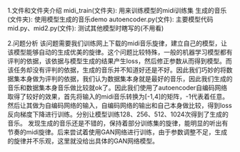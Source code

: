 1.文件和文件夹介绍
	midi_train(文件夹): 用来训练模型的midi训练集
	生成的音乐(文件夹): 使用模型生成的音乐demo
	autoencoder.py(文件): 主要模型代码
	mid.py、mid2.py(文件): 测试其他模型时瞎写的(不用看)


2.问题分析
该问题需要我们训练网上下载的midi音乐旋律，建立自己的模型，让该模型能够自动的生成优美的旋律。这个问题比较特殊，一般的机器学习模型都有评判的依据，该依据与模型生成的结果产生loss，然后修正参数从而得到模型。而该任务却没有评判的依据，生成的音乐并不知道好还是不好。因此我们巧妙的将数据集本身做为评判的依据，我们认为数据集本身就是最好的音乐，因此我们生成的音乐和数据集本身音乐做比较就ok了。因此我们使用了autoencoder自编码网络取得了较好的效果，首先将输入的midi音乐转换为[-1,4]的矩阵，-1代表着任意。然后让其做为自编码网络的输入，自编码网络的输出和自己本身做比较，得到loss反向梯度下降进行训练。分别让模型训练128、256、512、1024次得到了生成的音乐。 发现生成的音乐还是不错的，保持着部分训练集的旋律，能明显的听出有节奏的midi旋律。后来尝试着使用GAN网络进行训练，由于参数调整不足，生成的旋律并不乐观，这里就没给出具体的GAN网络模型。

